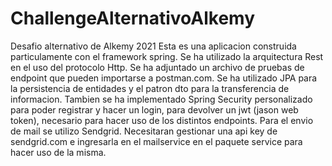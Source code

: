 # ChallengeAlternativoAlkemy
Desafio alternativo de Alkemy 2021
Esta es una aplicacion construida particulamente con el framework spring. Se ha utilizado la arquitectura Rest en el uso del protocolo Http.
Se ha adjuntado un archivo de pruebas de endpoint que pueden importarse a postman.com.
Se ha utilizado JPA para la persistencia de entidades y el patron dto para la transferencia de informacion.
Tambien se ha implementado Spring Security personalizado para poder registrar y hacer un login, para devolver un jwt (jason web token),
necesario para hacer uso de los distintos endpoints.
Para el envio de mail  se utilizo Sendgrid. Necesitaran gestionar una api key de sendgrid.com e ingresarla en el mailservice en el paquete service para hacer uso
de la misma.
